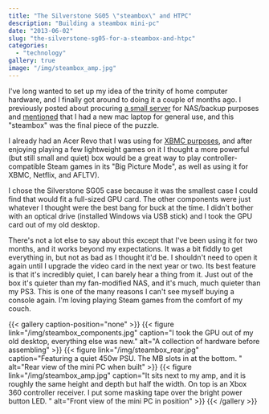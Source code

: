```yaml
---
title: "The Silverstone SG05 \"steambox\" and HTPC"
description: "Building a steambox mini-pc"
date: "2013-06-02"
slug: "the-silverstone-sg05-for-a-steambox-and-htpc"
categories: 
  - "technology"
gallery: true
image: "/img/steambox_amp.jpg"
---
```


I've long wanted to set up my idea of the trinity of home computer hardware, and I finally got around to doing it a couple of months ago. I previously posted about procuring [a small server](/2013/03/the-n40l-nas-with-the-icy-dock-duoswap "The N40L NAS with the Icy Dock DuoSwap") for NAS/backup purposes and [mentioned](/2013/03/force-rgb-mode-in-mac-os-x-to-fix-the-picture-quality-of-an-external-monitor "Force RGB mode in Mac OS X to fix the picture quality of an external monitor") that I had a new mac laptop for general use, and this "steambox" was the final piece of the puzzle.

I already had an Acer Revo that I was using for [XBMC purposes](/2012/03/vga-video-with-hdmi-audio-on-the-acer-revo "VGA video with HDMI audio on the Acer Revo"), and after enjoying playing a few lightweight games on it I thought a more powerful (but still small and quiet) box would be a great way to play controller-compatible Steam games in its "Big Picture Mode", as well as using it for XBMC, Netflix, and AFLTV).

I chose the Silverstone SG05 case because it was the smallest case I could find that would fit a full-sized GPU card. The other components were just whatever I thought were the best bang for buck at the time. I didn't bother with an optical drive (installed Windows via USB stick) and I took the GPU card out of my old desktop.

There's not a lot else to say about this except that I've been using it for two months, and it works beyond my expectations. It was a bit fiddly to get everything in, but not as bad as I thought it'd be. I shouldn't need to open it again until I upgrade the video card in the next year or two. Its best feature is that it's incredibly quiet, I can barely hear a thing from it. Just out of the box it's quieter than my fan-modified NAS, and it's much, much quieter than my PS3. This is one of the many reasons I can't see myself buying a console again. I'm loving playing Steam games from the comfort of my couch.

{{< gallery caption-position="none" >}}
  {{< figure link="/img/steambox_components.jpg" caption="I took the GPU out of my old desktop, everything else was new." alt="A collection of hardware before assembling" >}}
  {{< figure link="/img/steambox_rear.jpg" caption="Featuring a quiet 450w PSU. The MB slots in at the bottom. " alt="Rear view of the mini PC when built" >}}
  {{< figure link="/img/steambox_amp.jpg" caption="It sits next to my amp, and it is roughly the same height and depth but half the width. On top is an Xbox 360 controller receiver. I put some masking tape over the bright power button LED. " alt="Front view of the mini PC in position" >}}
{{< /gallery >}}